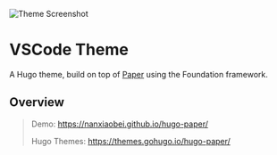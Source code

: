 ![Theme Screenshot](https://user-images.githubusercontent.com/686194/57808239-c97ee300-7717-11e9-900a-ddc0f2c27fab.png)

VSCode Theme
============

A Hugo theme, build on top of [Paper](https://github.com/nanxiaobei/hugo-paper/) using the Foundation framework.

## Overview

> Demo: https://nanxiaobei.github.io/hugo-paper/
>
> Hugo Themes: https://themes.gohugo.io/hugo-paper/
